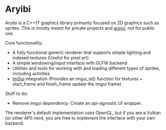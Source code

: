 # Aryibi
Aryibi is a C++17 graphics library primarily focused on 2D graphics such as sprites. This is mostly meant
for private projects and [arpiyi](https://github.com/alexdevteam/arpiyi), not for public use.

Core functionality:
- A fully functional generic renderer that supports simple lighting and indexed textures (Useful for
pixel art)
- A simple windowing/input interface with GLFW backend
- Utilities and tools for working with and loading different types of sprites, including autotiles
- [ImGui](https://github.com/ocornut/imgui/) integration (Provides an imgui_id() function for textures +
start_frame and finish_frame update the imgui frame)

Stuff to do:
- Remove imgui dependency. Create an api-agnostic UI wrapper.

The renderer's default implementation uses OpenGL, but if you are a Vulkan (or other API) nerd, you
are free to implement the interface with your own backend.